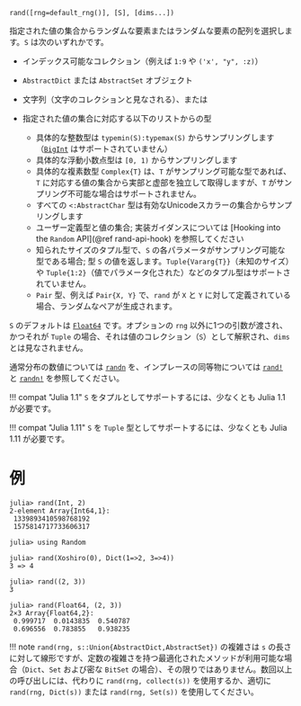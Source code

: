 ```
rand([rng=default_rng()], [S], [dims...])
```

指定された値の集合からランダムな要素またはランダムな要素の配列を選択します。`S` は次のいずれかです。

  * インデックス可能なコレクション（例えば `1:9` や `('x', "y", :z)`）
  * `AbstractDict` または `AbstractSet` オブジェクト
  * 文字列（文字のコレクションと見なされる）、または
  * 指定された値の集合に対応する以下のリストからの型

      * 具体的な整数型は `typemin(S):typemax(S)` からサンプリングします（[`BigInt`](@ref) はサポートされていません）
      * 具体的な浮動小数点型は `[0, 1)` からサンプリングします
      * 具体的な複素数型 `Complex{T}` は、`T` がサンプリング可能な型であれば、`T` に対応する値の集合から実部と虚部を独立して取得しますが、`T` がサンプリング不可能な場合はサポートされません。
      * すべての `<:AbstractChar` 型は有効なUnicodeスカラーの集合からサンプリングします
      * ユーザー定義型と値の集合; 実装ガイダンスについては [Hooking into the `Random` API](@ref rand-api-hook) を参照してください
      * 知られたサイズのタプル型で、`S` の各パラメータがサンプリング可能な型である場合; 型 `S` の値を返します。`Tuple{Vararg{T}}`（未知のサイズ）や `Tuple{1:2}`（値でパラメータ化された）などのタプル型はサポートされていません。
      * `Pair` 型、例えば `Pair{X, Y}` で、`rand` が `X` と `Y` に対して定義されている場合、ランダムなペアが生成されます。

`S` のデフォルトは [`Float64`](@ref) です。オプションの `rng` 以外に1つの引数が渡され、かつそれが `Tuple` の場合、それは値のコレクション（`S`）として解釈され、`dims` とは見なされません。

通常分布の数値については [`randn`](@ref) を、インプレースの同等物については [`rand!`](@ref) と [`randn!`](@ref) を参照してください。

!!! compat "Julia 1.1"
    `S` をタプルとしてサポートするには、少なくとも Julia 1.1 が必要です。


!!! compat "Julia 1.11"
    `S` を `Tuple` 型としてサポートするには、少なくとも Julia 1.11 が必要です。


# 例

```julia-repl
julia> rand(Int, 2)
2-element Array{Int64,1}:
 1339893410598768192
 1575814717733606317

julia> using Random

julia> rand(Xoshiro(0), Dict(1=>2, 3=>4))
3 => 4

julia> rand((2, 3))
3

julia> rand(Float64, (2, 3))
2×3 Array{Float64,2}:
 0.999717  0.0143835  0.540787
 0.696556  0.783855   0.938235
```

!!! note
    `rand(rng, s::Union{AbstractDict,AbstractSet})` の複雑さは `s` の長さに対して線形ですが、定数の複雑さを持つ最適化されたメソッドが利用可能な場合（`Dict`、`Set` および密な `BitSet` の場合）、その限りではありません。数回以上の呼び出しには、代わりに `rand(rng, collect(s))` を使用するか、適切に `rand(rng, Dict(s))` または `rand(rng, Set(s))` を使用してください。

